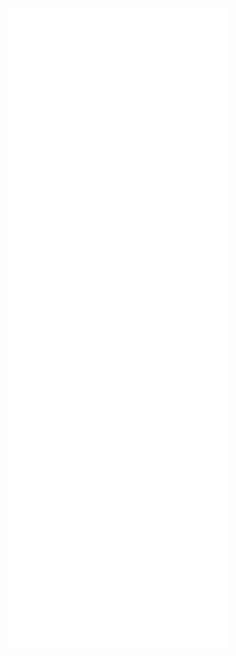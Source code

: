 <p align="center">
	<a href="https://github.com/OverflowCat/OverflowCat">
		<img src="https://raw.githubusercontent.com/fleetimee/fleetimee/master/github-metrics.svg">
	</a>
</p>
